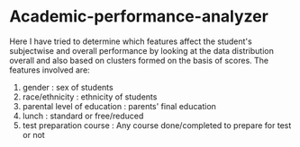 # Academic-performance-analyzer

Here I have tried to determine which features affect the student's subjectwise and overall performance by looking at the data distribution overall and also based on clusters formed on the basis of scores. The features involved are:
1) gender : sex of students
2) race/ethnicity : ethnicity of students
3) parental level of education : parents' final education
4) lunch : standard or free/reduced
5) test preparation course : Any course done/completed to prepare for test or not
